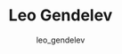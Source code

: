 ---
# this is autogenerated: do not edit
title: Leo Gendelev
author: leo_gendelev
layout: author-bio
jobtitle: Grad Student; Fletcher Jones Fellow
bio: biophysics
type: member
header:
  teaser: /assets/images/people/bio-gendelev.jpg
papers: 
    - title: A Simple Representation of Three-Dimensional Molecular Structure
      excerpt: __J Med Chem__. 2017 Sep 14. Axen SD, Huang XP, Caceres EL, Gendelev L, Roth BL, Keiser MJ.
      link: "/publications/"

    - title: Zebrafish behavioral profiling identifies multitarget antipsychotic-like compounds
      excerpt: __Nat Chem Biol__. 2016 Jul. Bruni G, Rennekamp AJ, Velenich A, McCarroll M, Gendelev L, Fertsch E, Taylor J, Lakhani P, Lensen D, Evron T, Lorello PJ, Huang XP, Kolczewski S, Carey G, Caldarone BJ, Prinssen E, Roth BL, Keiser MJ, Peterson RT, Kokel D.
      link: "/publications/"

    - title: Leveraging Large-scale Behavioral Profiling in Zebrafish to Explore Neuroactive Polypharmacology
      excerpt: __ACS Chem Biol__. 2016 Apr 15. McCarroll MN, Gendelev L, Keiser MJ, Kokel D.
      link: "/publications/"

---